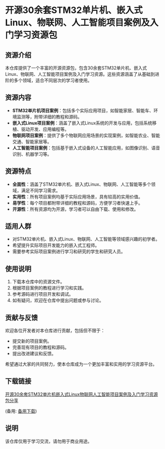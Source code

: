 # 开源30余套STM32单片机、嵌入式Linux、物联网、人工智能项目案例及入门学习资源包

## 资源介绍

本仓库提供了一个丰富的开源资源包，包含30余套STM32单片机、嵌入式Linux、物联网、人工智能项目案例及入门学习资源。这些资源涵盖了从基础到进阶的多个领域，适合不同层次的学习者使用。

## 资源内容

- **STM32单片机项目案例**：包括多个实际应用项目，如智能家居、智能车、环境监测等，附带详细的教程和源码。
- **嵌入式Linux项目案例**：涵盖了嵌入式Linux系统的开发与应用，包括系统移植、驱动开发、应用编程等。
- **物联网项目案例**：提供了多个物联网应用场景的实现案例，如智能农业、智能交通、智能家居等。
- **人工智能项目案例**：包括基于嵌入式设备的人工智能应用，如图像识别、语音识别、机器学习等。

## 资源特点

- **全面性**：涵盖了STM32单片机、嵌入式Linux、物联网、人工智能等多个领域，满足不同学习需求。
- **实用性**：所有项目案例均基于实际应用场景，具有较高的实用价值。
- **易学性**：每个项目都附带详细的教程和源码，方便学习者快速上手。
- **开源性**：所有资源均为开源，学习者可以自由下载、使用和修改。

## 适用人群

- 对STM32单片机、嵌入式Linux、物联网、人工智能等领域感兴趣的初学者。
- 希望提升实际项目开发能力的嵌入式工程师。
- 需要参考实际项目案例进行学习和研究的学生和研究人员。

## 使用说明

1. 下载本仓库中的资源文件。
2. 根据项目案例的教程进行学习和实践。
3. 参考源码进行项目开发和调试。
4. 如有疑问，欢迎在仓库中提出问题或参与讨论。

## 贡献与反馈

欢迎各位开发者对本仓库进行贡献，包括但不限于：

- 提交新的项目案例。
- 完善现有项目的教程和源码。
- 提出改进建议和反馈。

希望通过大家的共同努力，使本仓库成为一个更加丰富和实用的学习资源平台。

## 下载链接
[开源30余套STM32单片机嵌入式Linux物联网人工智能项目案例及入门学习资源包分享](https://pan.quark.cn/s/7a6762a079dc) 

(备用: [备用下载](https://pan.baidu.com/s/1G5o6BUUvXxF-HUUHjJzpLw?pwd=1234))

## 说明

该仓库仅用于学习交流，请勿用于商业用途。
